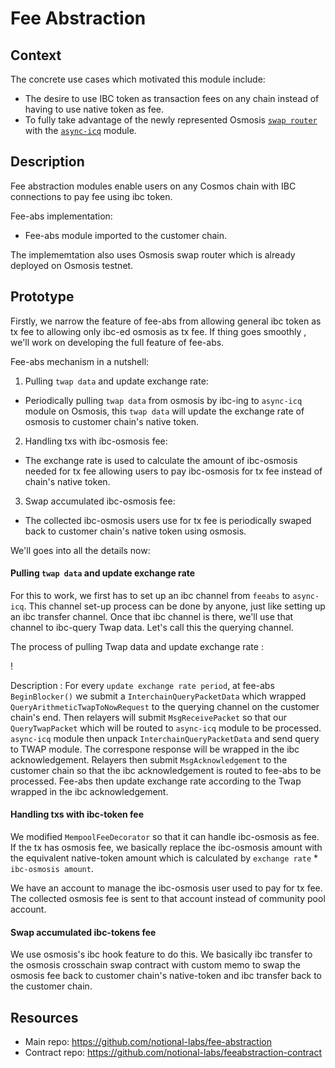 # Fee Abstraction

## Context 

The concrete use cases which motivated this module include:
 - The desire to use IBC token as transaction fees on any chain instead of having to use native token as fee.
 - To fully take advantage of the newly represented Osmosis [``swap router``](https://github.com/osmosis-labs/osmosis/tree/main/cosmwasm/contracts) with the [``async-icq``](https://github.com/strangelove-ventures/async-icq) module.
 
## Description 

Fee abstraction modules enable users on any Cosmos chain with IBC connections to pay fee using ibc token.

Fee-abs implementation:
 - Fee-abs module imported to the customer chain.

The implememtation also uses Osmosis swap router which is already deployed on Osmosis testnet. 

## Prototype

Firstly, we narrow the feature of fee-abs from allowing general ibc token as tx fee to allowing only ibc-ed osmosis as tx fee. If thing goes smoothly , we'll work on developing the full feature of fee-abs.

Fee-abs mechanism in a nutshell:
 1. Pulling `twap data` and update exchange rate: 
 - Periodically pulling `twap data` from osmosis by ibc-ing to `async-icq` module on Osmosis, this `twap data` will update the exchange rate of osmosis to customer chain's native token. 
 2. Handling txs with ibc-osmosis fee: 
 - The exchange rate is used to calculate the amount of ibc-osmosis needed for tx fee allowing users to pay ibc-osmosis for tx fee instead of chain's native token.
 3. Swap accumulated ibc-osmosis fee:
 - The collected ibc-osmosis users use for tx fee is periodically swaped back to customer chain's native token using osmosis.

We'll goes into all the details now:

#### Pulling `twap data` and update exchange rate
For this to work, we first has to set up an ibc channel from `feeabs` to `async-icq`. This channel set-up process can be done by anyone, just like setting up an ibc transfer channel. Once that ibc channel is there, we'll use that channel to ibc-query Twap data. Let's call this the querying channel.

The process of pulling Twap data and update exchange rate :

!       [](https://i.imgur.com/olERCSv.png)

Description :
    For every `update exchange rate period`, at fee-abs `BeginBlocker()` we submit a `InterchainQueryPacketData` which wrapped `QueryArithmeticTwapToNowRequest` to the querying channel on the customer chain's end. Then relayers will submit `MsgReceivePacket` so that our `QueryTwapPacket` which will be routed to `async-icq` module to be processed. `async-icq` module then unpack `InterchainQueryPacketData` and send query to TWAP module. The correspone response will be wrapped in the ibc acknowledgement. Relayers then submit `MsgAcknowledgement` to the customer chain so that the ibc acknowledgement is routed to fee-abs to be processed. Fee-abs then update exchange rate according to the Twap wrapped in the ibc acknowledgement.

#### Handling txs with ibc-token fee
We modified `MempoolFeeDecorator` so that it can handle ibc-osmosis as fee. If the tx has osmosis fee, we basically replace the ibc-osmosis amount with the equivalent native-token amount which is calculated by `exchange rate` * `ibc-osmosis amount`.

We have an account to manage the ibc-osmosis user used to pay for tx fee. The collected osmosis fee is sent to that account instead of community pool account.

#### Swap accumulated ibc-tokens fee

We use osmosis's ibc hook feature to do this. We basically ibc transfer to the osmosis crosschain swap contract with custom memo to swap the osmosis fee back to customer chain's native-token and ibc transfer back to the customer chain.


## Resources
 - Main repo: https://github.com/notional-labs/fee-abstraction
 - Contract repo: https://github.com/notional-labs/feeabstraction-contract
